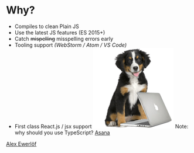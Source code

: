 # Why?

- Compiles to clean Plain JS
- Use the latest JS features (ES 2015+)
- Catch ~~mispelling~~ misspelling  errors early
- Tooling support _(WebStorm / Atom / VS Code)_
- First class React.js / jsx support
![](images/puppydog_2.png)
Note:
why should you use TypeScript?
[Asana](https://blog.asana.com/2014/11/asana-switching-typescript/)

[Alex Ewerlöf](https://medium.com/@alexewerlof/when-should-i-use-typescript-311cb5fe801b#.3fj2giwug)